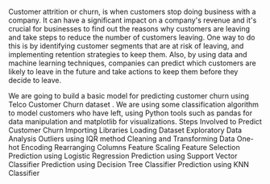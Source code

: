 Customer attrition or churn, is when customers stop doing business with a company. It can have a significant impact on a company's revenue and it's crucial for businesses to find out the reasons why customers are leaving and take steps to reduce the number of customers leaving. One way to do this is by identifying customer segments that are at risk of leaving, and implementing retention strategies to keep them. Also, by using data and machine learning techniques, companies can predict which customers are likely to leave in the future and take actions to keep them before they decide to leave.

We are going to build a basic model for predicting customer churn using Telco Customer Churn dataset . We are using some classification algorithm to model customers who have left, using Python tools such as pandas for data manipulation and matplotlib for visualizations.
Steps Involved to Predict Customer Churn
Importing Libraries
Loading Dataset
Exploratory Data Analysis
Outliers using IQR method
Cleaning and Transforming Data
One-hot Encoding
Rearranging Columns
Feature Scaling
Feature Selection
Prediction using Logistic Regression
Prediction using Support Vector Classifier
Prediction using Decision Tree Classifier
Prediction using KNN Classifier







